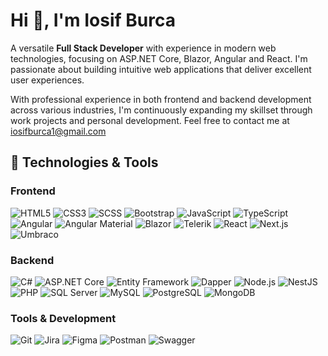# Hi 👋, I'm Iosif Burca

A versatile **Full Stack Developer** with experience in modern web technologies, focusing on ASP.NET Core, Blazor, Angular and React. I'm passionate about building intuitive web applications that deliver excellent user experiences.

With professional experience in both frontend and backend development across various industries, I'm continuously expanding my skillset through work projects and personal development.
Feel free to contact me at [iosifburca1@gmail.com](mailto:iosifburca1@gmail.com)

## 🚀 Technologies & Tools

### Frontend
![HTML5](https://img.shields.io/badge/-HTML5-E34F26?style=flat-square&logo=html5&logoColor=white)
![CSS3](https://img.shields.io/badge/-CSS3-1572B6?style=flat-square&logo=css3&logoColor=white)
![SCSS](https://img.shields.io/badge/-SCSS-CC6699?style=flat-square&logo=sass&logoColor=white)
![Bootstrap](https://img.shields.io/badge/-Bootstrap-7952B3?style=flat-square&logo=bootstrap&logoColor=white)
![JavaScript](https://img.shields.io/badge/-JavaScript-F7DF1E?style=flat-square&logo=javascript&logoColor=black)
![TypeScript](https://img.shields.io/badge/-TypeScript-3178C6?style=flat-square&logo=typescript&logoColor=white)
![Angular](https://img.shields.io/badge/-Angular-DD0031?style=flat-square&logo=angular&logoColor=white)
![Angular Material](https://img.shields.io/badge/-Angular%20Material-3F51B5?style=flat-square&logo=angular&logoColor=white)
![Blazor](https://img.shields.io/badge/-Blazor-512BD4?style=flat-square&logo=blazor&logoColor=white)
![Telerik](https://img.shields.io/badge/-Telerik-5CE500?style=flat-square&logo=progress&logoColor=white)
![React](https://img.shields.io/badge/-React-61DAFB?style=flat-square&logo=react&logoColor=black)
![Next.js](https://img.shields.io/badge/-Next.js-000000?style=flat-square&logo=next.js&logoColor=white)
![Umbraco](https://img.shields.io/badge/-Umbraco-3544B1?style=flat-square&logo=umbraco&logoColor=white)

### Backend
![C#](https://img.shields.io/badge/-C%23-239120?style=flat-square&logo=c-sharp&logoColor=white)
![ASP.NET Core](https://img.shields.io/badge/-ASP.NET%20Core-512BD4?style=flat-square&logo=dotnet&logoColor=white)
![Entity Framework](https://img.shields.io/badge/-Entity%20Framework-512BD4?style=flat-square&logo=dotnet&logoColor=white)
![Dapper](https://img.shields.io/badge/-Dapper-512BD4?style=flat-square&logo=dotnet&logoColor=white)
![Node.js](https://img.shields.io/badge/-Node.js-339933?style=flat-square&logo=node.js&logoColor=white)
![NestJS](https://img.shields.io/badge/-NestJS-E0234E?style=flat-square&logo=nestjs&logoColor=white)
![PHP](https://img.shields.io/badge/-PHP-777BB4?style=flat-square&logo=php&logoColor=white)
![SQL Server](https://img.shields.io/badge/-SQL%20Server-CC2927?style=flat-square&logo=microsoft-sql-server&logoColor=white)
![MySQL](https://img.shields.io/badge/-MySQL-4479A1?style=flat-square&logo=mysql&logoColor=white)
![PostgreSQL](https://img.shields.io/badge/-PostgreSQL-336791?style=flat-square&logo=postgresql&logoColor=white)
![MongoDB](https://img.shields.io/badge/-MongoDB-47A248?style=flat-square&logo=mongodb&logoColor=white)

### Tools & Development
![Git](https://img.shields.io/badge/-Git-F05032?style=flat-square&logo=git&logoColor=white)
![Jira](https://img.shields.io/badge/-Jira-0052CC?style=flat-square&logo=jira&logoColor=white)
![Figma](https://img.shields.io/badge/-Figma-F24E1E?style=flat-square&logo=figma&logoColor=white)
![Postman](https://img.shields.io/badge/-Postman-FF6C37?style=flat-square&logo=postman&logoColor=white)
![Swagger](https://img.shields.io/badge/-Swagger-85EA2D?style=flat-square&logo=swagger&logoColor=black)













<!--
## Summary

Enthusiastic computer science graduate specializing in web technologies, including JavaScript, TypeScript, Angular and ASP.NET. Actively seeking opportunities for continuous growth and self-development. Passionate about creating innovative web solutions and skilled in logic.

<br>

<p align=center>🔍 **Actively Seeking:** Junior developer roles using React, Angular, .NET or frontend/fullstack positions with these technologies.</p>

<p align=center>🚀 **Let's connect!** Feel free to reach out for collaboration or job opportunities.</p>

<p align=center>📍 Alba Iulia, Alba | ✉️ iosifburca1@gmail.com | [LinkedIn](https://www.linkedin.com/in/iosif-burca/)</p>

<br>
-->
<!-- 
![Top Languages](https://github-readme-stats.vercel.app/api/top-langs/?username=iosifburca96&langs_count=8&size_weight=0.5&count_weight=0.5&hide_progress=true&theme=transparent)

![GitHub stats](https://github-readme-stats.vercel.app/api?username=iosifburca96&hide=contribs,prs,stars&show_icons=true&theme=transparent&rank_icon=github&hide_rank=true)

<a href="https://github.com/anuraghazra/top-langs">
  <img height="200" src="https://github-readme-stats.vercel.app/api/top-langs?username=iosifburca96&langs_count=8&size_weight=0.5&count_weight=0.5&hide_progress=true&theme=transparent" />
</a>
-->



<!--
**iosifburca96/iosifburca96** is a ✨ _special_ ✨ repository because its `README.md` (this file) appears on your GitHub profile.

Here are some ideas to get you started:

- 🔭 I’m currently working on ...
- 🌱 I’m currently learning ...
- 👯 I’m looking to collaborate on ...
- 🤔 I’m looking for help with ...
- 💬 Ask me about ...
- 📫 How to reach me: ...
- 😄 Pronouns: ...
- ⚡ Fun fact: ...
-->
